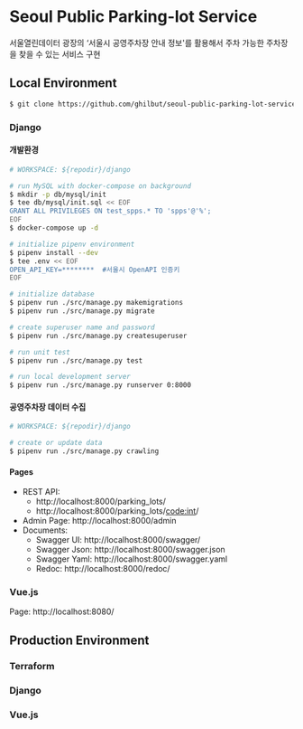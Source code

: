 # Seoul Public Parking-lot Service
서울열린데이터 광장의 ‘서울시 공영주차장 안내 정보'를 활용해서 주차 가능한 주차장을 찾을 수 있는 서비스 구현



## Local Environment

```bash
$ git clone https://github.com/ghilbut/seoul-public-parking-lot-service.git
```


### Django

#### 개발환경

```bash
# WORKSPACE: ${repodir}/django

# run MySQL with docker-compose on background
$ mkdir -p db/mysql/init
$ tee db/mysql/init.sql << EOF
GRANT ALL PRIVILEGES ON test_spps.* TO 'spps'@'%';
EOF
$ docker-compose up -d

# initialize pipenv environment
$ pipenv install --dev
$ tee .env << EOF
OPEN_API_KEY=********  #서울시 OpenAPI 인증키
EOF

# initialize database
$ pipenv run ./src/manage.py makemigrations
$ pipenv run ./src/manage.py migrate

# create superuser name and password
$ pipenv run ./src/manage.py createsuperuser

# run unit test
$ pipenv run ./src/manage.py test

# run local development server
$ pipenv run ./src/manage.py runserver 0:8000
```

#### 공영주차장 데이터 수집

```bash
# WORKSPACE: ${repodir}/django

# create or update data
$ pipenv run ./src/manage.py crawling
```

#### Pages 

- REST API:
  - http://localhost:8000/parking_lots/
  - http://localhost:8000/parking_lots/<code:int>/
- Admin Page: http://localhost:8000/admin
- Documents:
  - Swagger UI: http://localhost:8000/swagger/
  - Swagger Json: http://localhost:8000/swagger.json
  - Swagger Yaml: http://localhost:8000/swagger.yaml
  - Redoc: http://localhost:8000/redoc/


### Vue.js

Page: http://localhost:8080/



## Production Environment


### Terraform


### Django


### Vue.js
